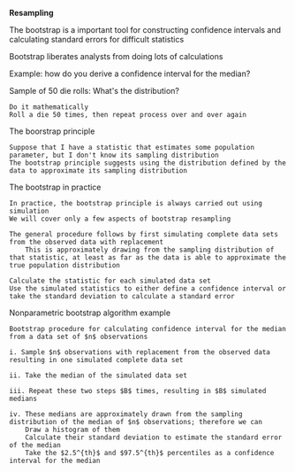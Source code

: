 **Resampling**

The bootstrap is a important tool for constructing confidence intervals and calculating standard errors for difficult statistics

Bootstrap liberates analysts from doing lots of calculations

Example: how do you derive a confidence interval for the median?

Sample of 50 die rolls: What's the distribution?

	Do it mathematically
	Roll a die 50 times, then repeat process over and over again
	
The boorstrap principle

    Suppose that I have a statistic that estimates some population parameter, but I don't know its sampling distribution
    The bootstrap principle suggests using the distribution defined by the data to approximate its sampling distribution

The bootstrap in practice

    In practice, the bootstrap principle is always carried out using simulation
    We will cover only a few aspects of bootstrap resampling

    The general procedure follows by first simulating complete data sets from the observed data with replacement
        This is approximately drawing from the sampling distribution of that statistic, at least as far as the data is able to approximate the true population distribution

    Calculate the statistic for each simulated data set
    Use the simulated statistics to either define a confidence interval or take the standard deviation to calculate a standard error
	
Nonparametric bootstrap algorithm example

    Bootstrap procedure for calculating confidence interval for the median from a data set of $n$ observations

    i. Sample $n$ observations with replacement from the observed data resulting in one simulated complete data set

    ii. Take the median of the simulated data set

    iii. Repeat these two steps $B$ times, resulting in $B$ simulated medians

    iv. These medians are approximately drawn from the sampling distribution of the median of $n$ observations; therefore we can
        Draw a histogram of them
        Calculate their standard deviation to estimate the standard error of the median
        Take the $2.5^{th}$ and $97.5^{th}$ percentiles as a confidence interval for the median


